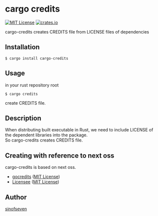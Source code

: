 cargo credits
=======

[![MIT License](http://img.shields.io/badge/license-MIT-blue.svg?style=flat-square)][license]
[![crates.io](https://img.shields.io/crates/v/cargo-credits.svg)](https://crates.io/crates/cargo-credits)

[license]: https://github.com/sinofseven/cargo-credits/blob/master/LICENSE

cargo-credits creates CREDITS file from LICENSE files of dependencies

## Installation

```console
$ cargo install cargo-credits
```

## Usage

in your rust repository root

```console
$ cargo credits
```

create CREDITS file.

## Description

When distributing built executable in Rust, we need to include LICENSE of the dependent
libraries into the package.  
So cargo-credits creates CREDITS file.

## Creating with reference to next oss
cargo-credits is based on next oss.

- [gocredits](https://github.com/Songmu/gocredits) ([MIT License](https://github.com/Songmu/gocredits/blob/master/LICENSE))
- [Licensee](https://github.com/licensee/licensee) ([MIT License](https://github.com/licensee/licensee/blob/master/LICENSE.md))

## Author

[sinofseven](https://github.com/sinofseven)
